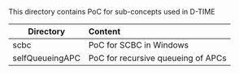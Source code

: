 This directory contains PoC for sub-concepts used in D-TIME

| Directory       | Content                             |
|-----------------|:------------------------------------|
| scbc            | PoC for SCBC in Windows             |
| selfQueueingAPC | PoC for recursive queueing of APCs  | 

